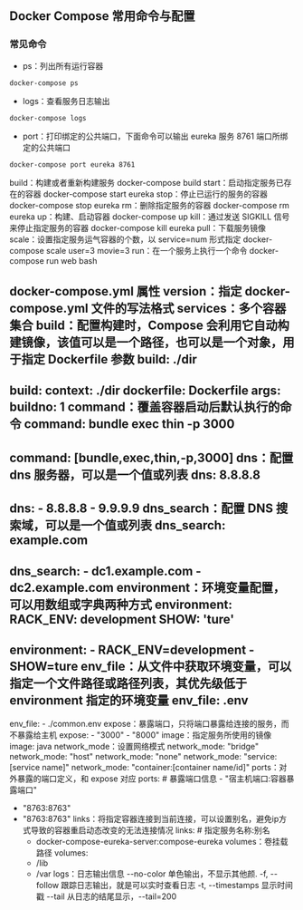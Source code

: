 
## Docker Compose 常用命令与配置

### 常见命令

- ps：列出所有运行容器

`docker-compose ps`

- logs：查看服务日志输出

`docker-compose logs`

- port：打印绑定的公共端口，下面命令可以输出 eureka 服务 8761 端口所绑定的公共端口

`docker-compose port eureka 8761`

build：构建或者重新构建服务
docker-compose build
start：启动指定服务已存在的容器
docker-compose start eureka
stop：停止已运行的服务的容器
docker-compose stop eureka
rm：删除指定服务的容器
docker-compose rm eureka
up：构建、启动容器
docker-compose up
kill：通过发送 SIGKILL 信号来停止指定服务的容器
docker-compose kill eureka
pull：下载服务镜像
scale：设置指定服务运气容器的个数，以 service=num 形式指定
docker-compose scale user=3 movie=3
run：在一个服务上执行一个命令
docker-compose run web bash

docker-compose.yml 属性
version：指定 docker-compose.yml 文件的写法格式
services：多个容器集合
build：配置构建时，Compose 会利用它自动构建镜像，该值可以是一个路径，也可以是一个对象，用于指定 Dockerfile 参数
build: ./dir
---------------
build:
    context: ./dir
    dockerfile: Dockerfile
    args:
        buildno: 1
command：覆盖容器启动后默认执行的命令
command: bundle exec thin -p 3000
----------------------------------
command: [bundle,exec,thin,-p,3000]
dns：配置 dns 服务器，可以是一个值或列表
dns: 8.8.8.8
------------
dns:
    - 8.8.8.8
    - 9.9.9.9
dns_search：配置 DNS 搜索域，可以是一个值或列表
dns_search: example.com
------------------------
dns_search:
    - dc1.example.com
    - dc2.example.com
environment：环境变量配置，可以用数组或字典两种方式
environment:
    RACK_ENV: development
    SHOW: 'ture'
-------------------------
environment:
    - RACK_ENV=development
    - SHOW=ture
env_file：从文件中获取环境变量，可以指定一个文件路径或路径列表，其优先级低于 environment 指定的环境变量
env_file: .env
---------------
env_file:
    - ./common.env
expose：暴露端口，只将端口暴露给连接的服务，而不暴露给主机
expose:
    - "3000"
    - "8000"
image：指定服务所使用的镜像
image: java
network_mode：设置网络模式
network_mode: "bridge"
network_mode: "host"
network_mode: "none"
network_mode: "service:[service name]"
network_mode: "container:[container name/id]"
ports：对外暴露的端口定义，和 expose 对应
ports:   # 暴露端口信息  - "宿主机端口:容器暴露端口"
- "8763:8763"
- "8763:8763"
links：将指定容器连接到当前连接，可以设置别名，避免ip方式导致的容器重启动态改变的无法连接情况
links:    # 指定服务名称:别名 
    - docker-compose-eureka-server:compose-eureka
volumes：卷挂载路径
volumes:
  - /lib
  - /var
logs：日志输出信息
--no-color          单色输出，不显示其他颜.
-f, --follow        跟踪日志输出，就是可以实时查看日志
-t, --timestamps    显示时间戳
--tail              从日志的结尾显示，--tail=200